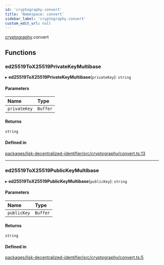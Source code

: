 ```yaml
---
id: 'cryptography.convert'
title: 'Namespace: convert'
sidebar_label: 'cryptography.convert'
custom_edit_url: null
---
```


[cryptography](cryptography.md).convert

## Functions

### ed25519ToX25519PrivateKeyMultibase

▸ **ed25519ToX25519PrivateKeyMultibase**(`privateKey`): `string`

#### Parameters

| Name         | Type     |
| :----------- | :------- |
| `privateKey` | `Buffer` |

#### Returns

`string`

#### Defined in

[packages/lisk-decentralized-identifier/src/cryptography/convert.ts:13](https://github.com/aldhosutra/lisk-did/blob/37c055c/packages/lisk-decentralized-identifier/src/cryptography/convert.ts#L13)

---

### ed25519ToX25519PublicKeyMultibase

▸ **ed25519ToX25519PublicKeyMultibase**(`publicKey`): `string`

#### Parameters

| Name        | Type     |
| :---------- | :------- |
| `publicKey` | `Buffer` |

#### Returns

`string`

#### Defined in

[packages/lisk-decentralized-identifier/src/cryptography/convert.ts:5](https://github.com/aldhosutra/lisk-did/blob/37c055c/packages/lisk-decentralized-identifier/src/cryptography/convert.ts#L5)
